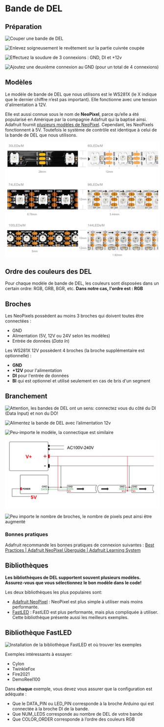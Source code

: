 # Bande de DEL

## Préparation

![Couper une bande de DEL](./Diapositive1.SVG)

![Enlevez soigneusement le revêtement sur la partie cuivrée coupée](./Diapositive2.SVG)

![Effectuez la soudure de 3 connexions : GND, DI et +12v](./Diapositive3.SVG)

![Ajoutez une deuxième connexion au GND (pour un total de 4 connexions)](./Diapositive4.SVG)

## Modèles

Le modèle de bande de DEL que nous utilisons <!-- uniformiser nous ou on  -->est le WS281X (le X indique que le dernier chiffre n’est pas important). Elle fonctionne avec une tension d'alimentation à 12V.

Elle est aussi connue sous le nom de **NeoPixel**, parce qu’elle a été popularisé <!-- popularisée -->en Amérique par la compagnie Adafruit qui la baptisé <!-- l'a baptisée  -->ainsi. Adafruit fournit [plusieurs modèles de NeoPixel](https://www.adafruit.com/category/168). Cependant, les NeoPixels fonctionnent à 5V. Toutefois le système de contrôle est identique à celui de la bande de DEL que nous utilisons. <!-- virgule après toutefois et bande de DEL utilisée plutôt que nous utilisons  -->

![Différents modèles de bandes de DEL](./bande_del_modeles.svg)


## Ordre des couleurs des DEL

Pour chaque modèle de bande de DEL, les couleurs sont disposées dans un certain ordre: RGB, GRB, BGR, etc. **Dans notre cas, l'ordre est : RGB**

## Broches

Les NeoPixels possèdent au moins 3 broches qui doivent toutes être connectées :
* GND
* Alimentation (5V, 12V ou 24V selon les modèles)
* Entrée de données (*Data In*)

Les WS281X 12V possèdent 4 broches (la broche supplémentaire est optionnelle) :
* **GND**
* **+12V** pour l'alimentation
* **DI** pour l'entrée de données
* **BI** qui est optionnel et utilisé seulement en cas de bris d'un segment

## Branchement

![Attention, les bandes de DEL ont un sens: connectez vous du côté du DI (Data Input) et non du DO!](./bande_del_sens.svg)

![Alimentez la bande de DEL avec l’alimentation 12v](./Diapositive5.SVG)

![Peu-importe le modèle, la connectique est similaire](./bande_del_connectique.svg)

![Les bandes peuvent être allongées en connectant les DO aux DI des bandes suivantes](./bande_del_extension_schema.svg)

![Peu importe le nombre de broches, le nombre de pixels peut ainsi être augmenté](./bande_del_extension.svg)

### Bonnes pratiques

Adafruit recommande les bonnes pratiques de connexion suivantes : [Best Practices | Adafruit NeoPixel Überguide | Adafruit Learning System](https://learn.adafruit.com/adafruit-neopixel-uberguide/best-practices)

## Bibliothèques

**Les bibliothèques de DEL supportent souvent plusieurs modèles. Assurez-vous que vous sélectionnez le bon modèle dans le code!** <!-- uniformiser la façon de s'adresser au lecteur  -->

Les deux bibliothèques les plus populaires sont:
* [Adafruit NeoPixel](https://learn.adafruit.com/adafruit-neopixel-uberguide/the-magic-of-neopixels) : NeoPixel est plus simple à utiliser mais moins performante.
* [FastLED](https://github.com/FastLED/FastLED) : FastLED est plus performante, mais plus compliquée à utiliser. Cette bibliothèque présente aussi les meilleurs exemples.

## Bibliothèque FastLED

![Installation de la bibliothèque FastLED et où trouver les exemples](./Diapositive6.SVG)

Exemples intéressants à essayer:
* Cylon
* TwinkleFox
* Fire2021
* DemoReel100

Dans **chaque** exemple, vous devez vous assurer que la configuration est adéquate : <!-- uniformiser la façon de s'adresser au lecteur  -->
* Que le DATA_PIN ou LED_PIN corresponde à la broche Arduino qui est connectée à la broche DI de la bande. 
* Que NUM_LEDS corresponde au nombre de DEL de votre bande <!-- uniformiser si un point à la fin ou non  -->
* Que COLOR_ORDER corresponde à l’ordre des couleurs RGB



